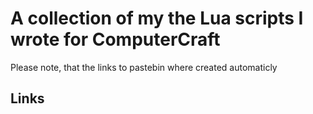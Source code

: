 # A collection of my the Lua scripts I wrote for ComputerCraft
Please note, that the links to pastebin where created automaticly
## Links


